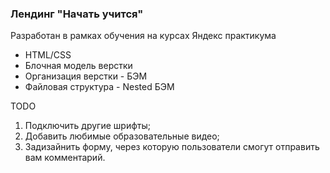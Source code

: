 ### Лендинг "Начать учится"

Разработан в рамках обучения на курсах Яндекс практикума

* HTML/CSS
* Блочная модель верстки
* Организация верстки - БЭМ
* Файловая структура - Nested БЭМ

TODO 

1. Подключить другие шрифты;
2. Добавить любимые образовательные видео;
3. Задизайнить форму, через которую пользователи смогут отправить вам комментарий.
